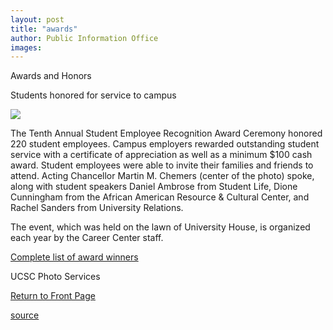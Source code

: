 ```yaml
---
layout: post
title: "awards"
author: Public Information Office
images:
---
```


Awards and Honors

Students honored for service to campus  

![][1]

The Tenth Annual Student Employee Recognition Award Ceremony honored 220 student employees. Campus employers rewarded outstanding student service with a certificate of appreciation as well as a minimum $100 cash award. Student employees were able to invite their families and friends to attend. Acting Chancellor Martin M. Chemers (center of the photo) spoke, along with student speakers Daniel Ambrose from Student Life, Dione Cunningham from the African American Resource & Cultural Center, and Rachel Sanders from University Relations.   

The event, which was held on the lawn of University House, is organized each year by the Career Center staff.   

[Complete list of award winners][2]

UCSC Photo Services  

[Return to Front Page][3]

[1]: ../art/serap_04.380.jpg
[2]: http://www2.ucsc.edu/careers/student/serap.html
[3]: http://currents.ucsc.edu/

[source](http://www1.ucsc.edu/currents/03-04/06-07/awards.html "Permalink to awards")
